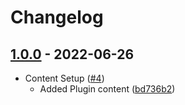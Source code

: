 # Changelog

## [1.0.0](https://github.com/impulse-interactive/unreal-common-mannequin-plugin/compare/0.2.0...1.0.0) - 2022-06-26

-   Content Setup ([#4](https://github.com/impulse-interactive/unreal-common-mannequin-plugin/pull/4))
    -   Added Plugin content ([bd736b2](https://github.com/impulse-interactive/unreal-common-mannequin-plugin/commit/bd736b2))
